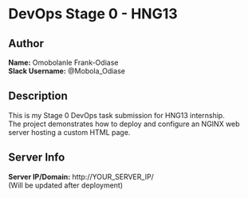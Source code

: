 # DevOps Stage 0 - HNG13

## Author
**Name:** Omobolanle Frank-Odiase  
**Slack Username:** @Mobola_Odiase  

## Description
This is my Stage 0 DevOps task submission for HNG13 internship.  
The project demonstrates how to deploy and configure an NGINX web server hosting a custom HTML page.

## Server Info
**Server IP/Domain:** http://YOUR_SERVER_IP/  
(Will be updated after deployment)
